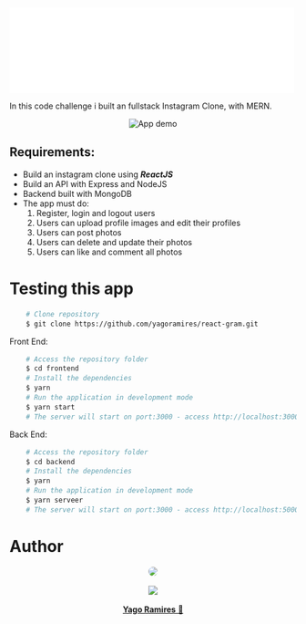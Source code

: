 <img align='center' src="./frontend/src/assets/logo-react-gram.png" alt='ReactGram' />

<p>In this code challenge i built an fullstack Instagram Clone, with MERN.</p>

<p align="center">
<img src="./frontend/src/assets/readme.gif" title="App demo" alt='App demo' />
</p>

<h2> Requirements: </h2>
<ul>
    <li> Build an instagram clone using <b><i>ReactJS</i></b></li>
    <li> Build an API  with Express and NodeJS</li>
    <li> Backend built with MongoDB </li>
    <li> The app must do: 
        <ol>
        <li>Register, login and logout users</li>
        <li>Users can upload profile images and edit their profiles</li>
        <li>Users can post photos</li>
        <li>Users can delete and update their photos</li>
        <li>Users can like and comment all photos</li>
        </ol>
    </li>
</ul>

<h1> Testing this app </h1>

```bash
    # Clone repository
    $ git clone https://github.com/yagoramires/react-gram.git
```

 <p>Front End: </p>

```bash
    # Access the repository folder
    $ cd frontend
    # Install the dependencies
    $ yarn
    # Run the application in development mode
    $ yarn start
    # The server will start on port:3000 - access http://localhost:3000/
```

 <p>Back End: </p>

```bash
    # Access the repository folder
    $ cd backend
    # Install the dependencies
    $ yarn
    # Run the application in development mode
    $ yarn serveer
    # The server will start on port:3000 - access http://localhost:5000/
```

<h1> Author </h1>

<div align="center" >
    <p>
        <img style="border-radius: 50%;" src="https://i.imgur.com/mDJjScy.jpg" width="150px;" />
    </p>
    <p>
        <a
            href="https://www.linkedin.com/in/yagoramires/"
            target="_blank"
            >
            <img src="https://img.shields.io/badge/LinkedIn-0077B5?style=for-the-badge&logo=linkedin&logoColor=white" target="_blank"/>
        </a>
    </p>
    <p>
        <a href="https://github.com/yagoramires" ><b>Yago Ramires</b> 🚀</a>
    </p>
</div>
